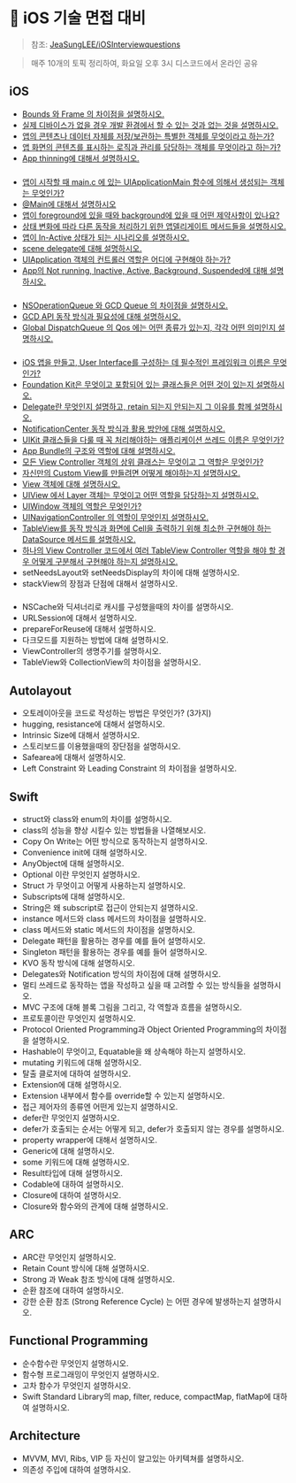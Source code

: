 # 🍎 iOS 기술 면접 대비
> 참조: [JeaSungLEE/iOSInterviewquestions](https://github.com/JeaSungLEE/iOSInterviewquestions)

> 매주 10개의 토픽 정리하여, 화요일 오후 3시 디스코드에서 온라인 공유

## iOS
- [Bounds 와 Frame 의 차이점을 설명하시오.](https://github.com/HypeDitto/iOS-Study/issues/1)
- [실제 디바이스가 없을 경우 개발 환경에서 할 수 있는 것과 없는 것을 설명하시오.](https://github.com/HypeDitto/iOS-Study/issues/2)
- [앱의 콘텐츠나 데이터 자체를 저장/보관하는 특별한 객체를 무엇이라고 하는가?](https://github.com/HypeDitto/iOS-Study/issues/3)
- [앱 화면의 콘텐츠를 표시하는 로직과 관리를 담당하는 객체를 무엇이라고 하는가?](https://github.com/HypeDitto/iOS-Study/issues/4)
- [App thinning에 대해서 설명하시오.](https://github.com/HypeDitto/iOS-Study/issues/5)

### 

- [앱이 시작할 때 main.c 에 있는 UIApplicationMain 함수에 의해서 생성되는 객체는 무엇인가?](https://github.com/HypeDitto/iOS-Study/issues/6)
- [@Main에 대해서 설명하시오](https://github.com/HypeDitto/iOS-Study/issues/7)
- [앱이 foreground에 있을 때와 background에 있을 때 어떤 제약사항이 있나요?](https://github.com/HypeDitto/iOS-Study/issues/8)
- [상태 변화에 따라 다른 동작을 처리하기 위한 앱델리게이트 메서드들을 설명하시오.](https://github.com/HypeDitto/iOS-Study/issues/9)
- [앱이 In-Active 상태가 되는 시나리오를 설명하시오.](https://github.com/HypeDitto/iOS-Study/issues/10)
- [scene delegate에 대해 설명하시오.](https://github.com/HypeDitto/iOS-Study/issues/11)
- [UIApplication 객체의 컨트롤러 역할은 어디에 구현해야 하는가?](https://github.com/HypeDitto/iOS-Study/issues/12)
- [App의 Not running, Inactive, Active, Background, Suspended에 대해 설명하시오.](https://github.com/HypeDitto/iOS-Study/issues/13)

### 

- [NSOperationQueue 와 GCD Queue 의 차이점을 설명하시오.](https://github.com/HypeDitto/iOS-Study/issues/14)
- [GCD API 동작 방식과 필요성에 대해 설명하시오.](https://github.com/HypeDitto/iOS-Study/issues/15)
- [Global DispatchQueue 의 Qos 에는 어떤 종류가 있는지, 각각 어떤 의미인지 설명하시오.](https://github.com/HypeDitto/iOS-Study/issues/16)

### 

- [iOS 앱을 만들고, User Interface를 구성하는 데 필수적인 프레임워크 이름은 무엇인가?](https://github.com/HypeDitto/iOS-Study/issues/17)
- [Foundation Kit은 무엇이고 포함되어 있는 클래스들은 어떤 것이 있는지 설명하시오.](https://github.com/HypeDitto/iOS-Study/issues/18)
- [Delegate란 무엇인지 설명하고, retain 되는지 안되는지 그 이유를 함께 설명하시오.](https://github.com/HypeDitto/iOS-Study/issues/19)
- [NotificationCenter 동작 방식과 활용 방안에 대해 설명하시오.](https://github.com/HypeDitto/iOS-Study/issues/20)
- [UIKit 클래스들을 다룰 때 꼭 처리해야하는 애플리케이션 쓰레드 이름은 무엇인가?](https://github.com/HypeDitto/iOS-Study/issues/21)
- [App Bundle의 구조와 역할에 대해 설명하시오.](https://github.com/HypeDitto/iOS-Study/issues/22)
- [모든 View Controller 객체의 상위 클래스는 무엇이고 그 역할은 무엇인가?](https://github.com/HypeDitto/iOS-Study/issues/23)
- [자신만의 Custom View를 만들려면 어떻게 해야하는지 설명하시오.](https://github.com/HypeDitto/iOS-Study/issues/24)
- [View 객체에 대해 설명하시오.](https://github.com/HypeDitto/iOS-Study/issues/25)
- [UIView 에서 Layer 객체는 무엇이고 어떤 역할을 담당하는지 설명하시오.](https://github.com/HypeDitto/iOS-Study/issues/26)
- [UIWindow 객체의 역할은 무엇인가?](https://github.com/HypeDitto/iOS-Study/issues/27)
- [UINavigationController 의 역할이 무엇인지 설명하시오.](https://github.com/HypeDitto/iOS-Study/issues/28)
- [TableView를 동작 방식과 화면에 Cell을 출력하기 위해 최소한 구현해야 하는 DataSource 메서드를 설명하시오.](https://github.com/HypeDitto/iOS-Study/issues/29)
- [하나의 View Controller 코드에서 여러 TableView Controller 역할을 해야 할 경우 어떻게 구분해서 구현해야 하는지 설명하시오.](https://github.com/HypeDitto/iOS-Study/issues/30)
- setNeedsLayout와 setNeedsDisplay의 차이에 대해 설명하시오.
- stackView의 장점과 단점에 대해서 설명하시오.

### 

- NSCache와 딕셔너리로 캐시를 구성했을때의 차이를 설명하시오.
- URLSession에 대해서 설명하시오.
- prepareForReuse에 대해서 설명하시오.
- 다크모드를 지원하는 방법에 대해 설명하시오.
- ViewController의 생명주기를 설명하시오.
- TableView와 CollectionView의 차이점을 설명하시오.

## Autolayout

- 오토레이아웃을 코드로 작성하는 방법은 무엇인가? (3가지)
- hugging, resistance에 대해서 설명하시오.
- Intrinsic Size에 대해서 설명하시오.
- 스토리보드를 이용했을때의 장단점을 설명하시오.
- Safearea에 대해서 설명하시오.
- Left Constraint 와 Leading Constraint 의 차이점을 설명하시오.

## Swift

- struct와 class와 enum의 차이를 설명하시오.
- class의 성능을 향상 시킬수 있는 방법들을 나열해보시오.
- Copy On Write는 어떤 방식으로 동작하는지 설명하시오.
- Convenience init에 대해 설명하시오.
- AnyObject에 대해 설명하시오.
- Optional 이란 무엇인지 설명하시오.
- Struct 가 무엇이고 어떻게 사용하는지 설명하시오.
- Subscripts에 대해 설명하시오.
- String은 왜 subscript로 접근이 안되는지 설명하시오.
- instance 메서드와 class 메서드의 차이점을 설명하시오.
- class 메서드와 static 메서드의 차이점을 설명하시오.
- Delegate 패턴을 활용하는 경우를 예를 들어 설명하시오.
- Singleton 패턴을 활용하는 경우를 예를 들어 설명하시오.
- KVO 동작 방식에 대해 설명하시오.
- Delegates와 Notification 방식의 차이점에 대해 설명하시오.
- 멀티 쓰레드로 동작하는 앱을 작성하고 싶을 때 고려할 수 있는 방식들을 설명하시오.
- MVC 구조에 대해 블록 그림을 그리고, 각 역할과 흐름을 설명하시오.
- 프로토콜이란 무엇인지 설명하시오.
- Protocol Oriented Programming과 Object Oriented Programming의 차이점을 설명하시오.
- Hashable이 무엇이고, Equatable을 왜 상속해야 하는지 설명하시오.
- mutating 키워드에 대해 설명하시오.
- 탈출 클로저에 대하여 설명하시오.
- Extension에 대해 설명하시오.
- Extension 내부에서 함수를 override할 수 있는지 설명하시오.
- 접근 제어자의 종류엔 어떤게 있는지 설명하시오.
- defer란 무엇인지 설명하시오.
- defer가 호출되는 순서는 어떻게 되고, defer가 호출되지 않는 경우를 설명하시오.
- property wrapper에 대해서 설명하시오.
- Generic에 대해 설명하시오.
- some 키워드에 대해 설명하시오.
- Result타입에 대해 설명하시오.
- Codable에 대하여 설명하시오.
- Closure에 대하여 설명하시오.
- Closure와 함수와의 관계에 대해 설명하시오.

## ARC

- ARC란 무엇인지 설명하시오.
- Retain Count 방식에 대해 설명하시오.
- Strong 과 Weak 참조 방식에 대해 설명하시오.
- 순환 참조에 대하여 설명하시오.
- 강한 순환 참조 (Strong Reference Cycle) 는 어떤 경우에 발생하는지 설명하시오.

## Functional Programming

- 순수함수란 무엇인지 설명하시오.
- 함수형 프로그래밍이 무엇인지 설명하시오.
- 고차 함수가 무엇인지 설명하시오.
- Swift Standard Library의 map, filter, reduce, compactMap, flatMap에 대하여 설명하시오.

## Architecture

- MVVM, MVI, Ribs, VIP 등 자신이 알고있는 아키텍쳐를 설명하시오.
- 의존성 주입에 대하여 설명하시오.
